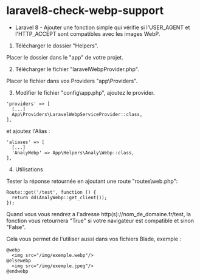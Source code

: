 # laravel8-check-webp-support
- Laravel 8 -
Ajouter une fonction simple qui vérifie si l'USER_AGENT et l'HTTP_ACCEPT sont compatibles avec les images WebP.

1. Télécharger le dossier "Helpers".

Placer le dossier dans le "app" de votre projet.

2. Télécharger le fichier "laravelWebpProvider.php".

Placer le fichier dans vos Providers "app\Providers\".

3. Modifier le fichier "config\app.php", ajoutez le provider.
```
'providers' => [
  [...]
  App\Providers\LaravelWebpServiceProvider::class,
],
```
et ajoutez l'Alias :
```
'aliases' => [
  [...]
  'AnalyWebp' => App\Helpers\Analy\Webp::class,
],
```

4. Utilisations

Tester la réponse retournée en ajoutant une route "routes\web.php":
```
Route::get('/test', function () {
  return dd(AnalyWebp::get_client());
});
```
Quand vous vous rendrez a l'adresse http(s)://nom_de_domaine.fr/test, la fonction vous retournera "True" si votre navigateur est compatible et sinon "False".

Cela vous permet de l'utiliser aussi dans vos fichiers Blade, exemple :
```
@webp
  <img src="/img/exemple.webp"/>
@elsewebp
  <img src="/img/exemple.jpeg"/>
@endwebp
```
